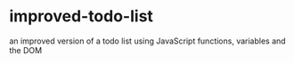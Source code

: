 # improved-todo-list
an improved version of a todo list using JavaScript functions, variables and the DOM
